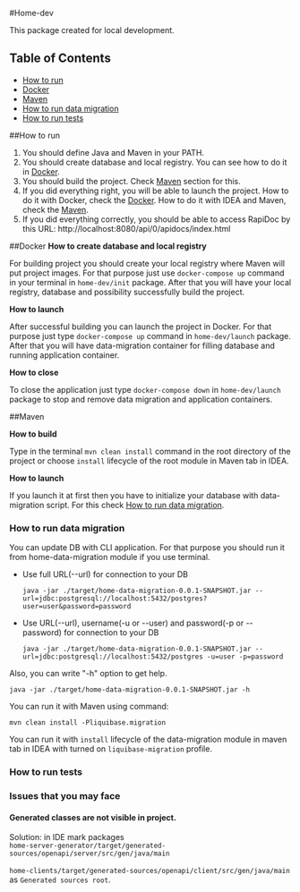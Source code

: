 #Home-dev

This package created for local development.

## Table of Contents

  - [How to run](#How-to-run)
  - [Docker](#Docker)
  - [Maven](#Maven)
  - [How to run data migration](#How-to-run-data-migration)
  - [How to run tests](#How-to-run-tests)


##How to run
1. You should define Java and Maven in your PATH.
2. You should create database and local registry. You can see how to do it in [Docker](#Docker).
3. You should build the project. Check [Maven](#Maven) section for this.
4. If you did everything right, you will be able to launch the project. How to do it with Docker, check the [Docker](#Docker).
How to do it with IDEA and Maven, check the [Maven](#Maven).
5. If you did everything correctly, you should be able to access RapiDoc by this URL: http://localhost:8080/api/0/apidocs/index.html


##Docker
**How to create database and local registry**

For building project you should create your local registry where Maven will put project images. 
For that purpose just use `docker-compose up` command in your terminal in `home-dev/init` package. 
After that you will have your local registry, database and possibility successfully build the project.


**How to launch**

After successful building you can launch the project in Docker. 
For that purpose just type `docker-compose up` command in `home-dev/launch` package.
After that you will have data-migration container for filling database and running application container.


**How to close**

To close the application just type `docker-compose down` in `home-dev/launch` package to stop and remove data migration and application containers.

##Maven

**How to build**

Type in the terminal `mvn clean install` command in the root directory of the project or choose `install` lifecycle of the root module in Maven tab in IDEA.

**How to launch**

If you launch it at first then you have to initialize your database with data-migration script. For this check [How to run data migration](#How-to-run-data-migration).

### How to run data migration
You can update DB with CLI application. For that purpose you should run it from home-data-migration module if you use terminal.
- Use full URL(--url) for connection to your DB

   `java -jar ./target/home-data-migration-0.0.1-SNAPSHOT.jar --url=jdbc:postgresql://localhost:5432/postgres?user=user&password=password`

- Use URL(--url), username(-u or --user) and password(-p or --password) for connection to your DB

    `java -jar ./target/home-data-migration-0.0.1-SNAPSHOT.jar --url=jdbc:postgresql://localhost:5432/postgres -u=user -p=password`

Also, you can write "-h" option to get help. 
  
  `java -jar ./target/home-data-migration-0.0.1-SNAPSHOT.jar -h`

You can run it with Maven using command:
  
  `mvn clean install -Pliquibase.migration`

You can run it with `install` lifecycle of the data-migration module in maven tab in IDEA with turned on `liquibase-migration` profile.

### How to run tests


### Issues that you may face
#### Generated classes are not visible in project.  
Solution: in IDE mark packages <br> `home-server-generator/target/generated-sources/openapi/server/src/gen/java/main` <br>
<br> `home-clients/target/generated-sources/openapi/client/src/gen/java/main` <br>
 as `Generated sources root`.
